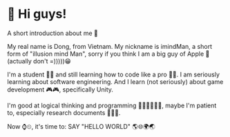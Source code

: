 <h1>👋 Hi guys!</h1>
<p>
  A short introduction about me 👀
  <p>My real name is Dong, from Vietnam. My nickname is imindMan, a short form of "illusion mind Man", sorry if you think I am a big guy of Apple 🍎(actually don't =)))))😁</p>
  
  <p>I'm a student 👨‍🎓 and still learning how to code like a pro 👩‍💻. I am seriously learning about software engineering. And I learn (not seriously) about game development 🎮🎮, specifically 
Unity.</p>
  <p>I'm good at logical thinking and programming 👩‍💻👩‍💻👨‍💻, maybe I'm patient to, especially research documents 📄📃📄.</p>
  <p>Now ⌚⏲, it's time to: SAY "HELLO WORLD" 🌎🌐🌍🌏</p>
</p>
